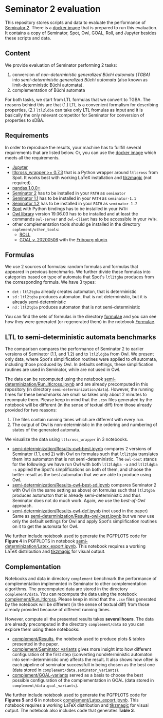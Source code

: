 # Seminator 2 evaluation

This repository stores scripts and data to evaluate the performance of [Seminator 2](https://github.com/mklokocka/seminator/releases/tag/v2). There is a [docker image](https://github.com/adl/seminator-docker) that is prepared to run this evaluation. It contains a copy of Seminator, Spot, Owl, GOAL, Roll, and Jupyter besides these scripts and data.

## Content
We provide evaluation of Seminator performing 2 tasks:
1. conversion of _non-deterministic generalized Büchi automata (TGBA)_ into _semi-deterministic generalized Büchi automata_ (also known as limit-deterministic Büchi automata).
2. complementation of Büchi automata

For both tasks, we start from LTL formulas that we convert to TGBA. The reasons behind this are that (1.) LTL is a convenient formalism for describing properties, (2.) `ltl2ldba` can take only LTL fromulas as input and it is basically the only relevant competitor for Seminator for conversion of properties to sDBA.

## Requirements
In order to reproduce the results, your machine has to fullfill several requirements that are listed below. Or, you can use the [docker image](https://github.com/adl/seminator-docker) which meets all the requirements.
* [Jupyter](https://jupyter.org/)
* [ltlcross_wrapper >= 0.7.3](https://github.com/xblahoud/ltlcross_wrapper/releases/tag/v0.7.3) that is a Python wrapper around `ltlcross` from Spot. It works best with working LaTeX installation and [tikzmagic](https://github.com/xblahoud/tikzmagic) (not required).
* [pandas 1.0.0+](https://pandas.pydata.org/)
* [Seminator 2](https://github.com/mklokocka/seminator/releases/tag/v2.0) has to be installed in your `PATH` as `seminator`
* [Seminator 1.1](https://github.com/mklokocka/seminator/releases/tag/v1.1.0) has to be installed in your `PATH` as `seminator-1.1`
* [Seminator 1.2](https://github.com/mklokocka/seminator/releases/tag/v1.2.0) has to be installed in your `PATH` as `seminator-1.2`
* [Spot](https://spot.lrde.epita.fr/) with Python bindings has to be installed in your `PATH`
* [Owl library](https://owl.model.in.tum.de/) version 19.06.03 has to be installed and at least the commands `owl-server` and `owl-client` has to be accessible in your `PATH`.
* other complementation tools should ge installed in the directory `coplement/other_tools`:
  - [ROLL](https://iscasmc.ios.ac.cn/roll/doku.php)
  - [GOAL v. 20200506](http://goal.im.ntu.edu.tw/release/GOAL-20200506.zip) with the [Fribourg plugin](http://goal.im.ntu.edu.tw/wiki/doku.php?id=goal:extensions#fribourg_construction).

## Formulas
We use 2 sources of formulas: random formulas and formulas that appeared in previous benchmarks. We further divide these formulas into categories based on type of automata that Spot's `ltl2tgba` produces from the corresponding formula. We have 3 types:
 * `det` : `ltl2tgba` already creates automaton, that is deterministic
 * `sd`  : `ltl2tgba` produces automaton, that is not deterministic, but it is already semi-deterministic
 * `nd`  : `ltl2tgba` produces automaton that is not semi-deterministic
 
You can find the sets of formulas in the directory [formulae](formulae) and you can see how they were generated (or regenerated them) in the notebook [Formulae](Formulae.ipynb).

## LTL to semi-deterministic automata benchmarks
The comparison compares the performance of Seminator 2 to earlier versions of Seminator (1.1, and 1.2) and to `ltl2ldgba` from Owl. We present only data, where Spot's simplification routines were applied to _all_ automata, including those produced by Owl. In defaults settings, these simplification routines are used in Seminator, while are not used in Owl.

The data can be recomputed using the notebook [semi-determinization/Run_ltlcross.ipynb](semi-determinization/Run_ltlcross.ipynb) and are already precomputed in this repository (in directory `semi-determinization/data`). However, the running times for these benchmarks are small so takes only about 2 minutes to recompute them. Please keep in mind that the `.csv` files generated by the notebook will be different (in the sense of textual diff) from those already provided for two reasons:
 1. The files contain running times which are different with every run.
 2. The output of Owl is non-deterministic in the ordering and numbering of states of the generated automata. 

We visualize the data using `ltlcross_wrapper` in 3 notebooks.
* [semi-determinization/Results-owl-best.ipynb](semi-determinization/Results-owl-best.ipynb) compares 2 versions of Seminator (1.1, and 2) with Owl on formulas such that `ltl2tgba` translates them into automaton that is not semi-deterministic. The `owl-best` stands for the following: we have run Owl with both `ltl2ldgba -a` and `ltl2ldgba -s` applied the Spot's simplifications on both of them, and choose the better result as the best automaton that we are able to produce using Owl.
* [semi-determinization/Results-owl-best-sd.ipynb](semi-determinization/Results-owl-best-sd.ipynb) compares Seminator 2 with Owl (in the same setting as above) on formulas such that `ltl2tgba` produces automaton that is already semi-deterministic and thus Seminator does not do much work. Again, we use the _best-of-Owl_ approach.
* [semi-determinization/Results-owl-def.ipynb](semi-determinization/Results-owl-def.ipynb) (not used in the paper) Same as [semi-determinization/Results-owl-best.ipynb](semi-determinization/Results-owl-best.ipynb) but we now use only the default settings for Owl and apply Spot's simplification routines on it to get the automata for Owl.

We further include notebook used to generate the PGFPLOTS code for **Figure 4** in PGFPLOTS in notebook [semi-determinization/Latex_export.ipynb](semi-determinization/Latex_export.ipynb). This notebook requires a working LaTeX distribution and [tikzmagic](https://github.com/xblahoud/tikzmagic) for visual output.

## Complementation
Notebooks and data in directory `complement` benchmark the performance of complementation implemented in Seminator to other complementation algorithms. The precomputed data are stored in the directory `complement/data`. You can recompute the data using the notebook [complement/Run_ltlcross](complement/Run_ltlcross.ipynb). Please keep in mind that the `.csv` files generated by the notebook will be different (in the sense of textual diff) from those already provided because of different running times.

However, compute all the presented results takes **several hours**.
The data are already precomputed in the directory `complement/data` so you can explore them using these notebooks:
* [complement/Results](complement/Results.ipynb), the notebook used to produce plots & tables presented in the paper.
* [complement/Seminator_variants](complement/Seminator_variants.ipynb) gives more insight into how different configuration of the first step (converting nondeterministic automaton into semi-deterministic one) affects the result. It also shows how often is each pipeline of seminator successfull in being chosen as the best one (data stored in `complement/data.seminator_variants`).
* [complement/GOAL-variants](complement/GOAL-variants.ipynb) served as a basis to choose the best possible configuration of the complementation in GOAL (data stored in `complement/data.goal_variants`).

We further include notebook used to generate the PGFPLOTS code for **Figures 5** and **6** in notebook [complement/Latex_export.ipynb](complement/Latex_export.ipynb). This notebook requires a working LaTeX distribution and [tikzmagic](https://github.com/xblahoud/tikzmagic) for visual output. The notebook also includes code that generates **Table 3**.
